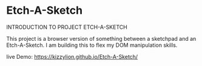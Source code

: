 # Etch-A-Sketch

INTRODUCTION TO PROJECT ETCH-A-SKETCH

This project is a browser version of something between a sketchpad and an Etch-A-Sketch. I am building this to flex my DOM manipulation skills.

live Demo: https://kizzylion.github.io/Etch-A-Sketch/
